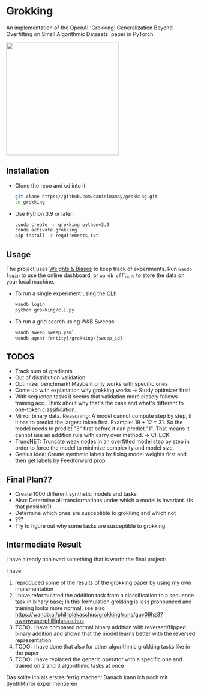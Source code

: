 # Grokking

An implementation of the OpenAI 'Grokking: Generalization Beyond Overfitting on Small Algorithmic Datasets' paper in PyTorch.

<img src="figures/Figure_1_left_accuracy.png" height="300">

## Installation

* Clone the repo and cd into it:
    ```bash
    git clone https://github.com/danielmamay/grokking.git
    cd grokking
    ```
* Use Python 3.9 or later:
    ```bash
    conda create -n grokking python=3.9
    conda activate grokking
    pip install -r requirements.txt
    ```

## Usage

The project uses [Weights & Biases](https://wandb.ai/site) to keep track of experiments. Run `wandb login` to use the online dashboard, or `wandb offline` to store the data on your local machine.

* To run a single experiment using the [CLI](grokking/cli.py):
    ```bash
    wandb login
    python grokking/cli.py
    ```

* To run a grid search using W&B Sweeps:
    ```bash
    wandb sweep sweep.yaml
    wandb agent {entity}/grokking/{sweep_id}
    ```

## TODOS

- Track sum of gradients
- Out of distribution validation
- Optimizer benchmark! Maybe it only works with specific ones
- Come up with explanation why grokking works -> Study optimizer first!
- With sequence tasks it seems that validation more closely follows training acc. Think about why that's the case and what's different to one-token classification.
- Mirror binary data. Reasoning: A model cannot compute step by step, if it has to predict the largest token first. Example: 19 + 12 = 31. So the model needs to predict "3" first before it can predict "1". That means it cannot use an addition rule with carry over method. -> CHECK
- TruncNET: Truncate weak nodes in an overfitted model step by step in order to force the model to minimize complexity and model size.
- Genius Idea: Create synthetic labels by fixing model weights first and then get labels by Feedforward prop

## Final Plan??

- Create 1000 different synthetic models and tasks
- Also: Determine all transformations under which a model is invariant. (Is that possible?)
- Determine which ones are susceptible to grokking and which not
- ???
- Try to figure out why some tasks are susceptible to grokking

## Intermediate Result

I have already achieved something that is worth the final project:

I have
1. reproduced some of the results of the grokking paper by using my own implementation
2. I have reformulated the addition task from a classification to a sequence task in binary base; In this formulation grokking is less pronounced and training looks more normal, see also https://wandb.ai/philliplakaschus/grokking/runs/guv09hz3?nw=nwuserphilliplakaschus
3. TODO: I have compared normal binary addition with reversed/flipped binary addition and shown that the model learns better with the reversed representation
3. TODO: I have done that also for other algorithmic grokking tasks like in the paper
4. TODO: I have replaced the generic operator with a specific one and trained on 2 and 3 algorithmic tasks at once

Das sollte ich als erstes fertig machen! Danach kann ich noch mit SynthMirror experimentieren